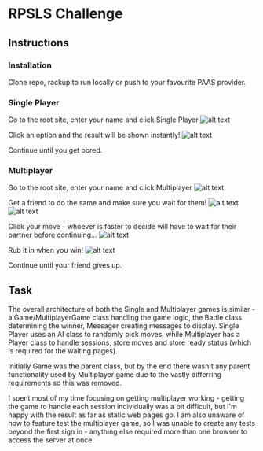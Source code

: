 # RPSLS Challenge

Instructions
-------

### Installation

Clone repo, rackup to run locally or push to your favourite PAAS provider.

### Single Player

Go to the root site, enter your name and click Single Player
  ![alt text](https://i.imgur.com/VlSHO2Q.png)

Click an option and the result will be shown instantly!
  ![alt text](https://i.imgur.com/0A3he9b.png)
  
Continue until you get bored.
  
### Multiplayer

Go to the root site, enter your name and click Multiplayer
  ![alt text](https://i.imgur.com/VlSHO2Q.png)
  
Get a friend to do the same and make sure you wait for them!
  ![alt text](https://i.imgur.com/2u1DfSF.png)
  ![alt text](https://i.imgur.com/TKwp5pX.png)
   
Click your move - whoever is faster to decide will have to wait for their partner before continuing...
  ![alt text](https://i.imgur.com/rL825eb.png)
  
Rub it in when you win!
  ![alt text](https://i.imgur.com/qAycn6M.png)
  
Continue until your friend gives up.
  

Task
----

The overall architecture of both the Single and Multiplayer games is similar - a Game/MultiplayerGame class handling the game logic, the Battle class determining the winner, Messager creating messages to display. Single Player uses an AI class to randomly pick moves, while Multiplayer has a Player class to handle sessions, store moves and store ready status (which is required for the waiting pages).

Initially Game was the parent class, but by the end there wasn't any parent functionality used by Multiplayer game due to the vastly differring requirements so this was removed.

I spent most of my time focusing on getting multiplayer working - getting the game to handle each session individually was a bit difficult, but I'm happy with the result as far as static web pages go. I am also unaware of how to feature test the multiplayer game, so I was unable to create any tests beyond the first sign in - anything else required more than one browser to access the server at once.

